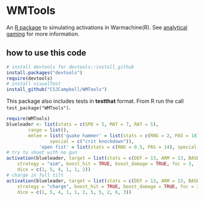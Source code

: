 WMTools
=======

An [R package](http://www.r-project.org/) to simulating activations in Warmachine(R). 
See [analytical gaming](http://lacerto1.wordpress.com/) for more information.

how to use this code
--------

```R
# install devtools for devtools::install_github
install.packages("devtools")
require(devtools)
# install visualTest
install_github("CSJCampbell/WMTools")
```

This package also includes tests in **testthat** format. From R run the call `test_package("WMTools")`.
   
```R
require(WMTools)
blueleader <- list(stats = c(SPD = 5, MAT = 7, RAT = 5),
        range = list(),
        melee = list('quake hammer' = list(stats = c(RNG = 2, PAS = 18),
                special = c("crit knockdown")),
            'open fist' = list(stats = c(RNG = 0.5, PAS = 14), special = character(0))))
# try to shoot with no gun
activation(blueleader, target = list(stats = c(DEF = 13, ARM = 13, BASE = 30)),
    strategy = "aim", boost_hit = TRUE, boost_damage = TRUE, foc = 3,
    dice = c(1, 5, 4, 1, 1, 2))
# charge in full tilt
activation(blueleader, target = list(stats = c(DEF = 13, ARM = 13, BASE = 30)),
    strategy = "charge", boost_hit = TRUE, boost_damage = TRUE, foc = 3,
    dice = c(1, 5, 4, 1, 1, 2, 5, 5, 2, 6, 3))
```
